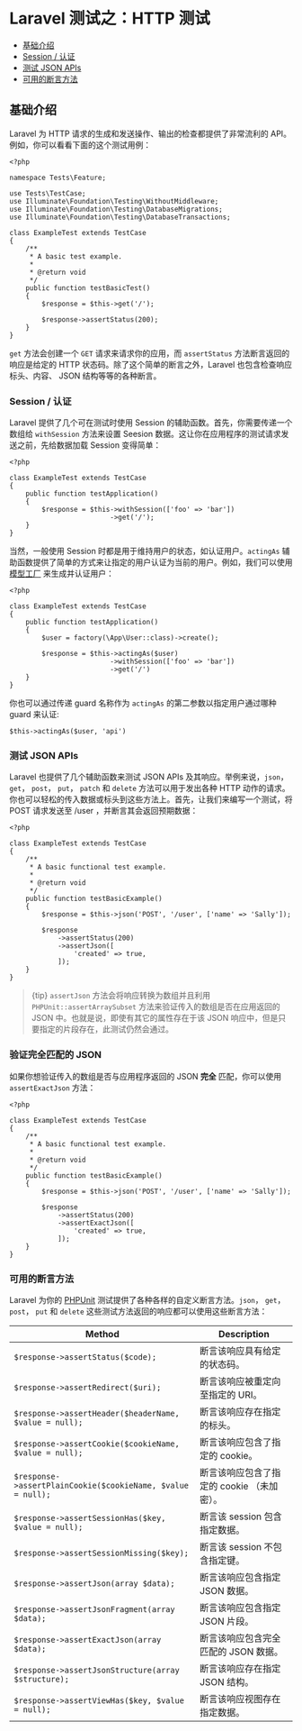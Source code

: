 # Laravel 测试之：HTTP 测试

- [基础介绍](#introduction)
- [Session / 认证](#session-and-authentication)
- [测试 JSON APIs](#testing-json-apis)
- [可用的断言方法](#available-assertions)

<a name="introduction"></a>
## 基础介绍

Laravel 为 HTTP 请求的生成和发送操作、输出的检查都提供了非常流利的 API。例如，你可以看看下面的这个测试用例：

    <?php

    namespace Tests\Feature;

    use Tests\TestCase;
    use Illuminate\Foundation\Testing\WithoutMiddleware;
    use Illuminate\Foundation\Testing\DatabaseMigrations;
    use Illuminate\Foundation\Testing\DatabaseTransactions;

    class ExampleTest extends TestCase
    {
        /**
         * A basic test example.
         *
         * @return void
         */
        public function testBasicTest()
        {
            $response = $this->get('/');

            $response->assertStatus(200);
        }
    }

`get` 方法会创建一个 `GET` 请求来请求你的应用，而 `assertStatus` 方法断言返回的响应是给定的 HTTP  状态码。除了这个简单的断言之外，Laravel 也包含检查响应标头、内容、 JSON 结构等等的各种断言。

<a name="session-and-authentication"></a>
### Session / 认证

Laravel 提供了几个可在测试时使用 Session 的辅助函数。首先，你需要传递一个数组给 `withSession` 方法来设置 Seesion 数据。这让你在应用程序的测试请求发送之前，先给数据加载 Session 变得简单：

    <?php

    class ExampleTest extends TestCase
    {
        public function testApplication()
        {
            $response = $this->withSession(['foo' => 'bar'])
                             ->get('/');
        }
    }

当然，一般使用 Session 时都是用于维持用户的状态，如认证用户。`actingAs` 辅助函数提供了简单的方式来让指定的用户认证为当前的用户。例如，我们可以使用 [模型工厂](/docs/{{version}}/database-testing#writing-factories) 来生成并认证用户：

    <?php

    class ExampleTest extends TestCase
    {
        public function testApplication()
        {
            $user = factory(\App\User::class)->create();

            $response = $this->actingAs($user)
                             ->withSession(['foo' => 'bar'])
                             ->get('/')
        }
    }

你也可以通过传递 guard 名称作为 `actingAs` 的第二参数以指定用户通过哪种 guard 来认证:

    $this->actingAs($user, 'api')

<a name="testing-json-apis"></a>
### 测试 JSON APIs

Laravel 也提供了几个辅助函数来测试 JSON APIs 及其响应。举例来说，`json`， `get`， `post`， `put`， `patch` 和 `delete` 方法可以用于发出各种 HTTP 动作的请求。你也可以轻松的传入数据或标头到这些方法上。首先，让我们来编写一个测试，将 POST 请求发送至 /user ，并断言其会返回预期数据：

    <?php

    class ExampleTest extends TestCase
    {
        /**
         * A basic functional test example.
         *
         * @return void
         */
        public function testBasicExample()
        {
            $response = $this->json('POST', '/user', ['name' => 'Sally']);

            $response
                ->assertStatus(200)
                ->assertJson([
                    'created' => true,
                ]);
        }
    }

> {tip} `assertJson` 方法会将响应转换为数组并且利用 `PHPUnit::assertArraySubset` 方法来验证传入的数组是否在应用返回的 JSON 中。也就是说，即使有其它的属性存在于该 JSON 响应中，但是只要指定的片段存在，此测试仍然会通过。

<a name="verifying-exact-match"></a>
### 验证完全匹配的 JSON

如果你想验证传入的数组是否与应用程序返回的 JSON **完全** 匹配，你可以使用 `assertExactJson` 方法：

    <?php

    class ExampleTest extends TestCase
    {
        /**
         * A basic functional test example.
         *
         * @return void
         */
        public function testBasicExample()
        {
            $response = $this->json('POST', '/user', ['name' => 'Sally']);

            $response
                ->assertStatus(200)
                ->assertExactJson([
                    'created' => true,
                ]);
        }
    }

<a name="available-assertions"></a>
### 可用的断言方法

Laravel 为你的 [PHPUnit](https://phpunit.de/) 测试提供了各种各样的自定义断言方法。`json`， `get`， `post`， `put`  和 `delete` 这些测试方法返回的响应都可以使用这些断言方法：

Method  | Description
------------- | -------------
`$response->assertStatus($code);`  |  断言该响应具有给定的状态码。
`$response->assertRedirect($uri);`  |  断言该响应被重定向至指定的 URI。
`$response->assertHeader($headerName, $value = null);`  |  断言该响应存在指定的标头。
`$response->assertCookie($cookieName, $value = null);`  |  断言该响应包含了指定的 cookie。
`$response->assertPlainCookie($cookieName, $value = null);`  |  断言该响应包含了指定的 cookie （未加密）。
`$response->assertSessionHas($key, $value = null);`  |  断言该 session 包含指定数据。
`$response->assertSessionMissing($key);`  |  断言该 session 不包含指定键。
`$response->assertJson(array $data);`  |  断言该响应包含指定 JSON 数据。
`$response->assertJsonFragment(array $data);`  |  断言该响应包含指定 JSON 片段。
`$response->assertExactJson(array $data);`  |  断言该响应包含完全匹配的 JSON 数据。
`$response->assertJsonStructure(array $structure);`  |  断言该响应存在指定 JSON 结构。
`$response->assertViewHas($key, $value = null);`  |  断言该响应视图存在指定数据。
